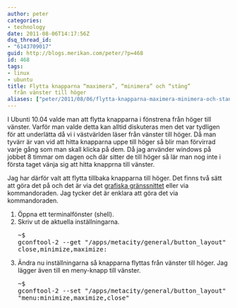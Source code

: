 ```yaml
---
author: peter
categories:
- technology
date: 2011-08-06T14:17:56Z
dsq_thread_id:
- "6143709017"
guid: http://blogs.merikan.com/peter/?p=468
id: 468
tags:
- linux
- ubuntu
title: Flytta knapparna “maximera”, “minimera” och “stäng”
  från vänster till höger
aliases: ["peter/2011/08/06/flytta-knapparna-maximera-minimera-och-stang-fran-vanster-till-hoger/"]
---
```


I Ubunti 10.04 valde man att flytta knapparna i fönstrena från höger till vänster. Varför man valde detta kan alltid diskuteras men det var tydligen för att underlätta då vi i västvärlden läser från vänster till höger. Då man tyvärr är van vid att hitta knapparna uppe till höger så blir man förvirrad varje gång som man skall klicka på dem. Då jag använder windows på jobbet 8 timmar om dagen och där sitter de till höger så lär man nog inte i första taget vänja sig att hitta knapprna till vänster.

Jag har därför valt att flytta tillbaka knapparna till höger. Det finns två sätt att göra det på och det är via det [grafiska gränssnittet](https://help.ubuntu.com/10.10/config-desktop/C/window-button-order.html) eller via kommandoraden. Jag tycker det är enklara att göra det via kommandoraden.

  1. Öppna ett terminalfönster (shell).
  2. Skriv ut de aktuella inställningarna. <pre class="brush: bash; light: true; title: ; notranslate" title="">~$ gconftool-2 --get "/apps/metacity/general/button_layout"
close,minimize,maximize:
</pre>

  3. Ändra nu inställningarna så knapparna flyttas från vänster till höger. Jag lägger även till en meny-knapp till vänster. <pre class="brush: bash; light: true; title: ; notranslate" title="">~$ gconftool-2 --set "/apps/metacity/general/button_layout" --type string "menu:minimize,maximize,close"
</pre>
